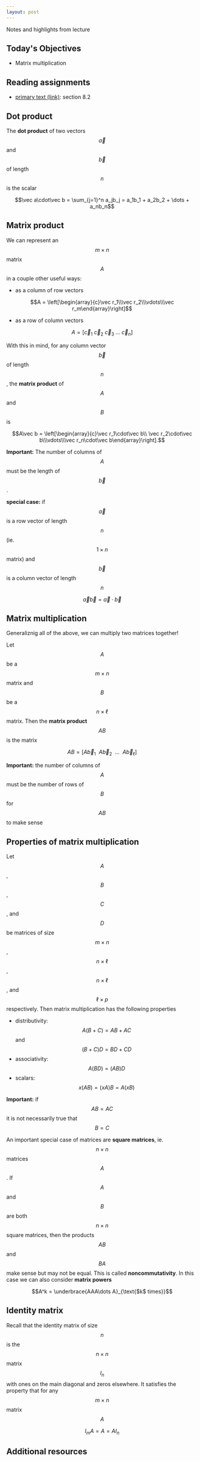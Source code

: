 ```yaml
---
layout: post
---
```


Notes and highlights from lecture

## Today's Objectives

* Matrix multiplication

## Reading assignments

* <a target="_parent" href="../../../extras/textbook.pdf">primary text (link)</a>: section 8.2

## Dot product

The **dot product** of two vectors $$\vec a$$ and $$\vec b$$ of length $$n$$ is the scalar

$$\vec a\cdot\vec b = \sum_{j=1}^n a_jb_j = a_1b_1 + a_2b_2 + \dots + a_nb_n$$

## Matrix product

We can represent an $$m\times n$$ matrix $$A$$ in a couple other useful ways:
* as a column of row vectors

$$A = \left[\begin{array}{c}\vec r_1\\\vec r_2\\\vdots\\\vec r_m\end{array}\right]$$

* as a row of column vectors

$$A = [\vec c_1\ \vec c_2\ \vec c_3\ \dots\ \vec c_n]$$

With this in mind, for any column vector $$\vec b$$ of length $$n$$, the **matrix product** of $$A$$ and $$B$$ is

$$A\vec b = \left[\begin{array}{c}\vec r_1\cdot\vec b\\ \vec r_2\cdot\vec b\\\vdots\\\vec r_n\cdot\vec b\end{array}\right].$$

**Important:** The number of columns of $$A$$ must be the length of $$\vec b$$.

**special case:** if $$\vec a$$ is a row vector of length $$n$$ (ie. $$1\times n$$ matrix) and $$\vec b$$ is a column vector of length $$n$$

$$\vec a\vec b = \vec a\cdot \vec b$$

## Matrix multiplication

Generaliznig all of the above, we can multiply two matrices together!

Let $$A$$ be a $$m\times n$$ matrix and $$B$$ be a $$n\times \ell$$ matrix.  Then the **matrix product** $$AB$$ is the matrix

$$AB = [A\vec b_1\ \ A\vec b_2\ \ \dots\ \ A\vec b_{\ell}]$$

**Important:** the number of columns of $$A$$ must be the number of rows of $$B$$ for $$AB$$ to make sense

## Properties of matrix multiplication
Let $$A$$,$$B$$,$$C$$, and $$D$$ be matrices of size $$m\times n$$, $$n\times \ell$$, $$n\times \ell$$, and $$\ell\times p$$ respectively.  Then matrix multiplication has the following properties
* distributivity: $$A(B + C) = AB + AC$$ and $$(B+C)D = BD + CD$$
* associativity: $$A(BD) = (AB)D$$
* scalars: $$x(AB) = (xA)B = A(xB)$$

**Important:** if $$AB= AC$$ it is not necessarily true that $$B = C$$

An important special case of matrices are **square matrices**, ie. $$n\times n$$ matrices $$A$$.  If $$A$$ and $$B$$ are both $$n\times n$$ square matrices, then the products $$AB$$ and $$BA$$ make sense but may not be equal.  This is called **noncommutativity**.
In this case we can also consider **matrix powers**

$$A^k = \underbrace{AAA\dots A}_{\text{$k$ times}}$$


## Identity matrix

Recall that the identity matrix of size $$n$$ is the $$n\times n$$ matrix $$I_n$$ with ones on the main diagonal and zeros elsewhere.  It satisfies the property that for any $$m\times n$$ matrix $$A$$

$$I_mA = A = AI_n$$




## Additional resources



